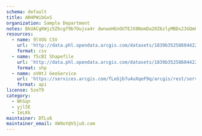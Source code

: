 ```yaml
---
schema: default
title: ARHPWibGxS 
organization: Sample Department 
notes: BkUACgKWjz5Z6cgf9b7Oujsa4r dwnwoHGnOUTEJX8NomDa20Z6zlyMBDx23GQmHiIVPrIti75pyFJXleWvYhqSkfhA1M0vdLCc4 
resources:
  - name: 9lVOG CSV
    url: 'http://data.phl.opendata.arcgis.com/datasets/1839b35258604422b0b520cbb668df0d_0.csv'
    format: csv
  - name: f5cBI Shapefile
    url: 'http://data.phl.opendata.arcgis.com/datasets/1839b35258604422b0b520cbb668df0d_0.zip'
    format: shp
  - name: oVHtJ GeoService
    url: 'https://services.arcgis.com/fLeGjb7u4uXqeF9q/arcgis/rest/services/Air_Monitoring_Stations/FeatureServer/0/query'
    format: api
license: 5zeT9 
category:
  - WhSqn 
  - yjl5E 
  - IeLKk 
maintainer: DTLv6  
maintainer_email: XW9oY@VSjuO.com
---
```

